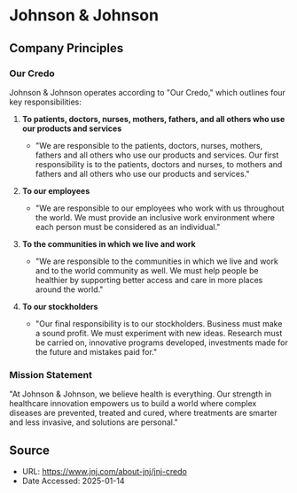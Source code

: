 # Johnson & Johnson

## Company Principles

### Our Credo

Johnson & Johnson operates according to "Our Credo," which outlines four key responsibilities:

1. **To patients, doctors, nurses, mothers, fathers, and all others who use our products and services**
   - "We are responsible to the patients, doctors, nurses, mothers, fathers and all others who use our products and services. Our first responsibility is to the patients, doctors and nurses, to mothers and fathers and all others who use our products and services."

2. **To our employees**
   - "We are responsible to our employees who work with us throughout the world. We must provide an inclusive work environment where each person must be considered as an individual."

3. **To the communities in which we live and work**
   - "We are responsible to the communities in which we live and work and to the world community as well. We must help people be healthier by supporting better access and care in more places around the world."

4. **To our stockholders**
   - "Our final responsibility is to our stockholders. Business must make a sound profit. We must experiment with new ideas. Research must be carried on, innovative programs developed, investments made for the future and mistakes paid for."

### Mission Statement

"At Johnson & Johnson, we believe health is everything. Our strength in healthcare innovation empowers us to build a world where complex diseases are prevented, treated and cured, where treatments are smarter and less invasive, and solutions are personal."

## Source
- URL: https://www.jnj.com/about-jnj/jnj-credo
- Date Accessed: 2025-01-14